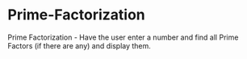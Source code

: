 # Prime-Factorization
Prime Factorization - Have the user enter a number and find all Prime Factors (if there are any) and display them.

